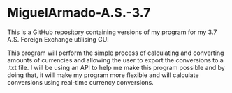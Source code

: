 # MiguelArmado-A.S.-3.7
This is a GitHub repository containing versions of my program for my 3.7 A.S. Foreign Exchange utilising GUI

This program will perform the simple process of calculating and converting amounts of currencies and allowing the user to export the conversions to a .txt file.
I will be using an API to help me make this program possible and by doing that, it will make my program more flexible and will calculate conversions using
real-time currency conversions. 

